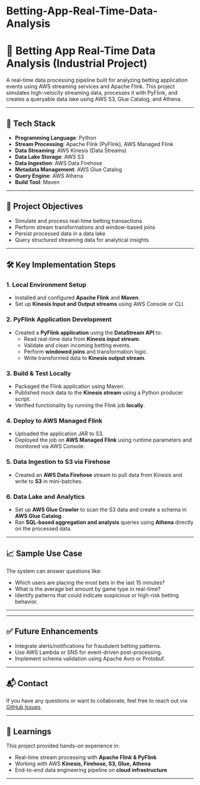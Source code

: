 # Betting-App-Real-Time-Data-Analysis
# 🎲 Betting App Real-Time Data Analysis (Industrial Project)

A real-time data processing pipeline built for analyzing betting application events using AWS streaming services and Apache Flink. This project simulates high-velocity streaming data, processes it with PyFlink, and creates a queryable data lake using AWS S3, Glue Catalog, and Athena.

---

## 🚀 Tech Stack

- **Programming Language**: Python
- **Stream Processing**: Apache Flink (PyFlink), AWS Managed Flink
- **Data Streaming**: AWS Kinesis (Data Streams)
- **Data Lake Storage**: AWS S3
- **Data Ingestion**: AWS Data Firehose
- **Metadata Management**: AWS Glue Catalog
- **Query Engine**: AWS Athena
- **Build Tool**: Maven

---

## 📌 Project Objectives

- Simulate and process real-time betting transactions
- Perform stream transformations and window-based joins
- Persist processed data in a data lake
- Query structured streaming data for analytical insights

---

## 🛠️ Key Implementation Steps

### 1. **Local Environment Setup**
- Installed and configured **Apache Flink** and **Maven**.
- Set up **Kinesis Input and Output streams** using AWS Console or CLI.

### 2. **PyFlink Application Development**
- Created a **PyFlink application** using the **DataStream API** to:
  - Read real-time data from **Kinesis input stream**.
  - Validate and clean incoming betting events.
  - Perform **windowed joins** and transformation logic.
  - Write transformed data to **Kinesis output stream**.

### 3. **Build & Test Locally**
- Packaged the Flink application using Maven.
- Published mock data to the **Kinesis stream** using a Python producer script.
- Verified functionality by running the Flink job **locally**.

### 4. **Deploy to AWS Managed Flink**
- Uploaded the application JAR to S3.
- Deployed the job on **AWS Managed Flink** using runtime parameters and monitored via AWS Console.

### 5. **Data Ingestion to S3 via Firehose**
- Created an **AWS Data Firehose** stream to pull data from Kinesis and write to **S3** in mini-batches.

### 6. **Data Lake and Analytics**
- Set up **AWS Glue Crawler** to scan the S3 data and create a schema in **AWS Glue Catalog**.
- Ran **SQL-based aggregation and analysis** queries using **Athena** directly on the processed data.

---

## 📈 Sample Use Case

The system can answer questions like:
- Which users are placing the most bets in the last 15 minutes?
- What is the average bet amount by game type in real-time?
- Identify patterns that could indicate suspicious or high-risk betting behavior.

---

---

## ✅ Future Enhancements

- Integrate alerts/notifications for fraudulent betting patterns.
- Use AWS Lambda or SNS for event-driven post-processing.
- Implement schema validation using Apache Avro or Protobuf.

---

## 📬 Contact

If you have any questions or want to collaborate, feel free to reach out via [GitHub Issues](https://github.com/sagar039/Betting-App-Real-Time-Data-Analysis/issues).

---

## 🧠 Learnings

This project provided hands-on experience in:
- Real-time stream processing with **Apache Flink & PyFlink**
- Working with AWS **Kinesis, Firehose, S3, Glue, Athena**
- End-to-end data engineering pipeline on **cloud infrastructure**

---
